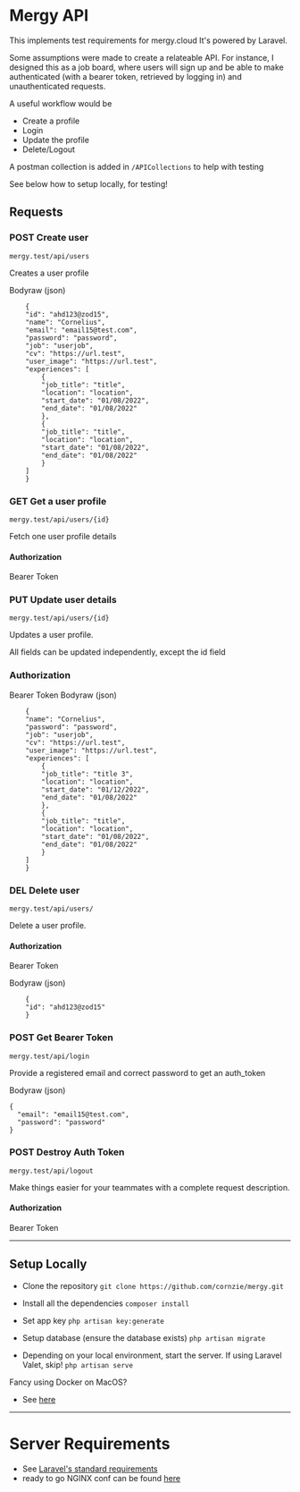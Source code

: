 # Mergy API

This implements test requirements for mergy.cloud
It's powered by Laravel.

Some assumptions were made to create a relateable API.
For instance, I designed this as a job board, where users will sign up and be able to make authenticated (with a bearer token, retrieved by logging in) and unauthenticated requests.

A useful workflow would be
- Create a profile
- Login
- Update the profile
- Delete/Logout

A postman collection is added in `/APICollections` to help with testing

See below how to setup locally, for testing!

## Requests

### POST Create user 

`mergy.test/api/users`

Creates a user profile

Bodyraw (json)
```
    {
    "id": "ahd123@zod15",
    "name": "Cornelius",
    "email": "email15@test.com",
    "password": "password",
    "job": "userjob",
    "cv": "https://url.test",
    "user_image": "https://url.test",
    "experiences": [
        {
        "job_title": "title",
        "location": "location",
        "start_date": "01/08/2022",
        "end_date": "01/08/2022"
        },
        {
        "job_title": "title",
        "location": "location",
        "start_date": "01/08/2022",
        "end_date": "01/08/2022"
        }
    ]
    }
```

### GET Get a user profile

`mergy.test/api/users/{id}`

Fetch one user profile details

#### Authorization
Bearer Token <token>

### PUT Update user details

`mergy.test/api/users/{id}`

Updates a user profile.

All fields can be updated independently, except the id field

### Authorization
Bearer Token <token>
Bodyraw (json)
```
    {
    "name": "Cornelius",
    "password": "password",
    "job": "userjob",
    "cv": "https://url.test",
    "user_image": "https://url.test",
    "experiences": [
        {
        "job_title": "title 3",
        "location": "location",
        "start_date": "01/12/2022",
        "end_date": "01/08/2022"
        },
        {
        "job_title": "title",
        "location": "location",
        "start_date": "01/08/2022",
        "end_date": "01/08/2022"
        }
    ]
    }
```

### DEL Delete user

`mergy.test/api/users/`

Delete a user profile.

#### Authorization
Bearer Token <token>

Bodyraw (json)

```
    {
    "id": "ahd123@zod15"
    }
```

### POST Get Bearer Token

`mergy.test/api/login`

Provide a registered email and correct password to get an auth_token

Bodyraw (json)

```
{
  "email": "email15@test.com",
  "password": "password"
}
```

### POST Destroy Auth Token

`mergy.test/api/logout`

Make things easier for your teammates with a complete request description.

#### Authorization
Bearer Token <token>

******************

## Setup Locally

- Clone the repository
`git clone https://github.com/cornzie/mergy.git`

- Install all the dependencies
`composer install`

- Set app key
`php artisan key:generate`

- Setup database (ensure the database exists)
`php artisan migrate`

- Depending on your local environment, start the server. If using Laravel Valet, skip!
`php artisan serve`

Fancy using Docker on MacOS?
- See [here](https://laravel.com/docs/9.x/installation#getting-started-on-macos)

******************

# Server Requirements
- See [Laravel's standard requirements](https://laravel.com/docs/9.x/deployment#server-requirements)
- ready to go NGINX conf can be found [here](https://laravel.com/docs/9.x/deployment#nginx)